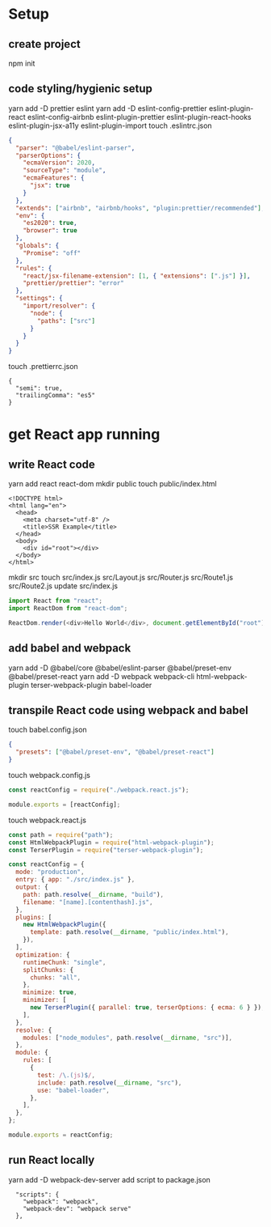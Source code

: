 # Setup

## create project

npm init

## code styling/hygienic setup

yarn add -D prettier eslint
yarn add -D eslint-config-prettier eslint-plugin-react eslint-config-airbnb eslint-plugin-prettier eslint-plugin-react-hooks eslint-plugin-jsx-a11y eslint-plugin-import
touch .eslintrc.json

```json
{
  "parser": "@babel/eslint-parser",
  "parserOptions": {
    "ecmaVersion": 2020,
    "sourceType": "module",
    "ecmaFeatures": {
      "jsx": true
    }
  },
  "extends": ["airbnb", "airbnb/hooks", "plugin:prettier/recommended"],
  "env": {
    "es2020": true,
    "browser": true
  },
  "globals": {
    "Promise": "off"
  },
  "rules": {
    "react/jsx-filename-extension": [1, { "extensions": [".js"] }],
    "prettier/prettier": "error"
  },
  "settings": {
    "import/resolver": {
      "node": {
        "paths": ["src"]
      }
    }
  }
}
```

touch .prettierrc.json

```
{
  "semi": true,
  "trailingComma": "es5"
}
```

# get React app running

## write React code

yarn add react react-dom
mkdir public
touch public/index.html

```
<!DOCTYPE html>
<html lang="en">
  <head>
    <meta charset="utf-8" />
    <title>SSR Example</title>
  </head>
  <body>
    <div id="root"></div>
  </body>
</html>
```

mkdir src
touch src/index.js src/Layout.js src/Router.js src/Route1.js src/Route2.js
update src/index.js

```javascript
import React from "react";
import ReactDom from "react-dom";

ReactDom.render(<div>Hello World</div>, document.getElementById("root"));
```

## add babel and webpack

yarn add -D @babel/core @babel/eslint-parser @babel/preset-env @babel/preset-react
yarn add -D webpack webpack-cli html-webpack-plugin terser-webpack-plugin babel-loader

## transpile React code using webpack and babel

touch babel.config.json

```json
{
  "presets": ["@babel/preset-env", "@babel/preset-react"]
}
```

touch webpack.config.js

```javascript
const reactConfig = require("./webpack.react.js");

module.exports = [reactConfig];
```

touch webpack.react.js

```javascript
const path = require("path");
const HtmlWebpackPlugin = require("html-webpack-plugin");
const TerserPlugin = require("terser-webpack-plugin");

const reactConfig = {
  mode: "production",
  entry: { app: "./src/index.js" },
  output: {
    path: path.resolve(__dirname, "build"),
    filename: "[name].[contenthash].js",
  },
  plugins: [
    new HtmlWebpackPlugin({
      template: path.resolve(__dirname, "public/index.html"),
    }),
  ],
  optimization: {
    runtimeChunk: "single",
    splitChunks: {
      chunks: "all",
    },
    minimize: true,
    minimizer: [
      new TerserPlugin({ parallel: true, terserOptions: { ecma: 6 } }),
    ],
  },
  resolve: {
    modules: ["node_modules", path.resolve(__dirname, "src")],
  },
  module: {
    rules: [
      {
        test: /\.(js)$/,
        include: path.resolve(__dirname, "src"),
        use: "babel-loader",
      },
    ],
  },
};

module.exports = reactConfig;
```

## run React locally

yarn add -D webpack-dev-server
add script to package.json

```
  "scripts": {
    "webpack": "webpack",
    "webpack-dev": "webpack serve"
  },
```
